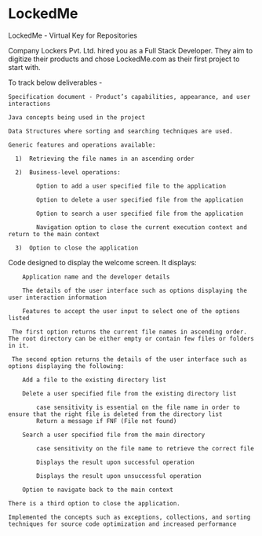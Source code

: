 # LockedMe
LockedMe - Virtual Key for Repositories

Company Lockers Pvt. Ltd. hired you as a Full Stack Developer. They aim to digitize their products and chose LockedMe.com as their first project to start with.  

To track below deliverables - 

    Specification document - Product’s capabilities, appearance, and user interactions

    Java concepts being used in the project 

    Data Structures where sorting and searching techniques are used. 

    Generic features and operations available: 

      1)  Retrieving the file names in an ascending order

      2)  Business-level operations:

            Option to add a user specified file to the application

            Option to delete a user specified file from the application

            Option to search a user specified file from the application

            Navigation option to close the current execution context and return to the main context

      3)  Option to close the application


Code designed to display the welcome screen. It displays:

        Application name and the developer details 

        The details of the user interface such as options displaying the user interaction information 

        Features to accept the user input to select one of the options listed 

     The first option returns the current file names in ascending order. The root directory can be either empty or contain few files or folders in it.

     The second option returns the details of the user interface such as options displaying the following:

        Add a file to the existing directory list

        Delete a user specified file from the existing directory list

            case sensitivity is essential on the file name in order to ensure that the right file is deleted from the directory list
            Return a message if FNF (File not found)

        Search a user specified file from the main directory

            case sensitivity on the file name to retrieve the correct file

            Displays the result upon successful operation

            Displays the result upon unsuccessful operation

        Option to navigate back to the main context

    There is a third option to close the application.

    Implemented the concepts such as exceptions, collections, and sorting techniques for source code optimization and increased performance 

